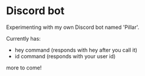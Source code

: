 # Discord bot
Experimenting with my own Discord bot named 'Pillar'. 

 Currently has:
 - hey command (responds with hey after you call it)
 - id command (responds with your user id)

more to come!
